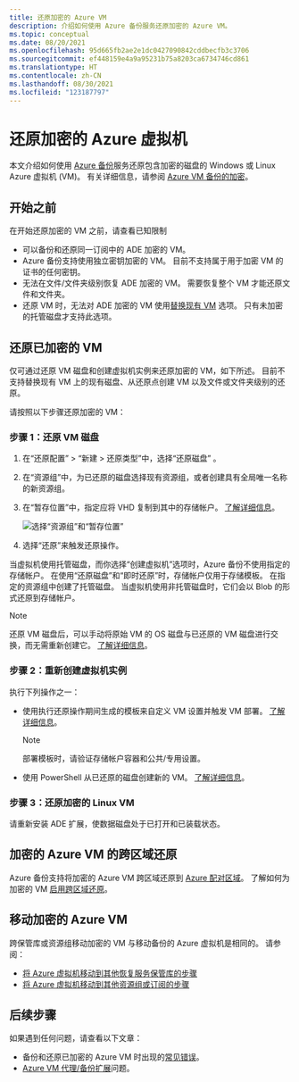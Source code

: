 ```yaml
---
title: 还原加密的 Azure VM
description: 介绍如何使用 Azure 备份服务还原加密的 Azure VM。
ms.topic: conceptual
ms.date: 08/20/2021
ms.openlocfilehash: 95d665fb2ae2e1dc0427090842cddbecfb3c3706
ms.sourcegitcommit: ef448159e4a9a95231b75a8203ca6734746cd861
ms.translationtype: HT
ms.contentlocale: zh-CN
ms.lasthandoff: 08/30/2021
ms.locfileid: "123187797"
---
```

# <a name="restore-encrypted-azure-virtual-machines"></a>还原加密的 Azure 虚拟机

本文介绍如何使用 [Azure 备份](backup-overview.md)服务还原包含加密的磁盘的 Windows 或 Linux Azure 虚拟机 (VM)。 有关详细信息，请参阅 [Azure VM 备份的加密](backup-azure-vms-introduction.md#encryption-of-azure-vm-backups)。


## <a name="before-you-start"></a>开始之前

在开始还原加密的 VM 之前，请查看已知限制

- 可以备份和还原同一订阅中的 ADE 加密的 VM。
- Azure 备份支持使用独立密钥加密的 VM。 目前不支持属于用于加密 VM 的证书的任何密钥。
- 无法在文件/文件夹级别恢复 ADE 加密的 VM。 需要恢复整个 VM 才能还原文件和文件夹。
- 还原 VM 时，无法对 ADE 加密的 VM 使用[替换现有 VM](backup-azure-arm-restore-vms.md#restore-options) 选项。 只有未加密的托管磁盘才支持此选项。


## <a name="restore-an-encrypted-vm"></a>还原已加密的 VM

仅可通过还原 VM 磁盘和创建虚拟机实例来还原加密的 VM，如下所述。 目前不支持替换现有 VM 上的现有磁盘、从还原点创建 VM 以及文件或文件夹级别的还原。
 
请按照以下步骤还原加密的 VM：

### <a name="step-1-restore-the-vm-disk"></a>步骤 1：还原 VM 磁盘

1. 在“还原配置” > “新建 > 还原类型”中，选择“还原磁盘”   。
1. 在“资源组”中，为已还原的磁盘选择现有资源组，或者创建具有全局唯一名称的新资源组。
1. 在“暂存位置”中，指定应将 VHD 复制到其中的存储帐户。 [了解详细信息](backup-azure-arm-restore-vms.md#storage-accounts)。

    ![选择“资源组”和“暂存位置”](./media/backup-azure-arm-restore-vms/trigger-restore-operation1.png)

1. 选择“还原”来触发还原操作。

当虚拟机使用托管磁盘，而你选择“创建虚拟机”选项时，Azure 备份不使用指定的存储帐户。 在使用“还原磁盘”和“即时还原”时，存储帐户仅用于存储模板。 在指定的资源组中创建了托管磁盘。
当虚拟机使用非托管磁盘时，它们会以 Blob 的形式还原到存储帐户。

   > [!NOTE]
   > 还原 VM 磁盘后，可以手动将原始 VM 的 OS 磁盘与已还原的 VM 磁盘进行交换，而无需重新创建它。 [了解详细信息](https://azure.microsoft.com/blog/os-disk-swap-managed-disks/)。

### <a name="step-2-recreate-the-virtual-machine-instance"></a>步骤 2：重新创建虚拟机实例 

执行下列操作之一：

- 使用执行还原操作期间生成的模板来自定义 VM 设置并触发 VM 部署。 [了解详细信息](backup-azure-arm-restore-vms.md#use-templates-to-customize-a-restored-vm)。
  >[!NOTE]
   >部署模板时，请验证存储帐户容器和公共/专用设置。
- 使用 PowerShell 从已还原的磁盘创建新的 VM。 [了解详细信息](backup-azure-vms-automation.md#create-a-vm-from-restored-disks)。

### <a name="step-3-restore-an-encrypted-linux-vm"></a>步骤 3：还原加密的 Linux VM

请重新安装 ADE 扩展，使数据磁盘处于已打开和已装载状态。

## <a name="cross-region-restore-for-an-encrypted-azure-vm"></a>加密的 Azure VM 的跨区域还原

Azure 备份支持将加密的 Azure VM 跨区域还原到 [Azure 配对区域](../best-practices-availability-paired-regions.md)。 了解如何为加密的 VM [启用跨区域还原](backup-create-rs-vault.md#configure-cross-region-restore)。

## <a name="move-an-encrypted-azure-vm"></a>移动加密的 Azure VM

跨保管库或资源组移动加密的 VM 与移动备份的 Azure 虚拟机是相同的。 请参阅：

- [将 Azure 虚拟机移动到其他恢复服务保管库的步骤](backup-azure-move-recovery-services-vault.md#move-an-azure-virtual-machine-to-a-different-recovery-service-vault)
- [将 Azure 虚拟机移动到其他资源组或订阅的步骤](../azure-resource-manager/management/move-resource-group-and-subscription.md)


## <a name="next-steps"></a>后续步骤

如果遇到任何问题，请查看以下文章：

- 备份和还原已加密的 Azure VM 时出现的[常见错误](backup-azure-vms-troubleshoot.md)。
- [Azure VM 代理/备份扩展](backup-azure-troubleshoot-vm-backup-fails-snapshot-timeout.md)问题。



